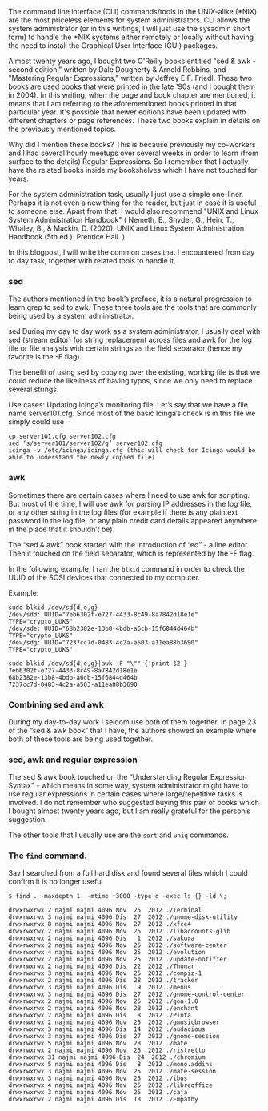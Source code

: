 The command line interface (CLI) commands/tools in the UNIX-alike (\*NIX) are the most priceless elements for system administrators. CLI allows the system administrator  (or in this writings, I will just use the sysadmin short form) to handle the \*NIX systems either remotely or locally without having the need to install the Graphical User Interface (GUI) packages.

Almost twenty years ago, I bought two O'Reilly books entitled "sed & awk - second edition," written by Dale Dougherty & Arnold Robbins, and "Mastering Regular Expressions," written by Jeffrey E.F. Friedl. These two books are used books that were printed in the late '90s (and I bought them in 2004). In this writing, when the page and book chapter are mentioned, it means that I am referring to the aforementioned books printed in that particular year. It's possible that newer editions have been updated with different chapters or page references. These two books explain in details on the previously mentioned topics. 

Why did I mention these books? This is because previously my co-workers and I had several hourly meetups over several weeks in order to learn (from surface to the details) Regular Expressions. So I remember that I actually have the related books inside my bookshelves which I have not touched for years. 

For the system administration task, usually I just use a simple one-liner. Perhaps it is not even a new thing for the reader, but just in case it is useful to someone else. Apart from that, I would also recommend "UNIX and Linux System Administration Handbook" ( Nemeth, E., Snyder, G., Hein, T., Whaley, B., & Mackin, D. (2020). UNIX and Linux System Administration Handbook (5th ed.). Prentice Hall. )

In this blogpost, I will write the common cases that I encountered from day to day task, together with related tools to handle it.

### sed

The authors mentioned in the book’s preface, it is a natural progression to learn grep to sed to awk. These three tools are the tools that are commonly being used by a system administrator.

sed
During my day to day work as a system administrator, I usually deal with sed (stream editor) for string replacement across files and awk for the log file or file analysis with certain strings as the field separator (hence my favorite is the -F flag). 

The benefit of using sed by copying over the existing, working file is that we could reduce the likeliness of having typos, since we only need to replace several strings.

Use cases:
Updating Icinga’s monitoring file. Let’s say that we have a file name server101.cfg. Since most of the basic Icinga’s check is in this file we simply could use

```
cp server101.cfg server102.cfg
sed ‘s/server101/server102/g’ server102.cfg
icinga -v /etc/icinga/icinga.cfg (this will check for Icinga would be able to understand the newly copied file)
```

### awk
Sometimes there are certain cases where I need to use awk for scripting. But most of the time, I will use awk for parsing IP addresses in the log file, or any other string in the log files (for example if there is any plaintext password in the log file, or any plain credit card details appeared anywhere in the place that it shouldn’t be).

The “sed & awk” book started with the introduction of “ed” - a line editor. Then it touched on the field separator, which is represented by the -F flag. 

In the following example, I ran the `blkid` command in order to check the UUID of the SCSI devices that connected to my computer.

Example:
```
sudo blkid /dev/sd{d,e,g}
/dev/sdd: UUID="7eb6302f-e727-4433-8c49-8a7842d18e1e" TYPE="crypto_LUKS"
/dev/sde: UUID="68b2382e-13b8-4bdb-a6cb-15f6844d464b" TYPE="crypto_LUKS"
/dev/sdg: UUID="7237cc7d-0483-4c2a-a503-a11ea88b3690" TYPE="crypto_LUKS"
```

```
sudo blkid /dev/sd{d,e,g}|awk -F "\"" {'print $2'}
7eb6302f-e727-4433-8c49-8a7842d18e1e
68b2382e-13b8-4bdb-a6cb-15f6844d464b
7237cc7d-0483-4c2a-a503-a11ea88b3690
```


### Combining sed and awk

During my day-to-day work I seldom use both of them together. In page 23 of the “sed & awk book”  that I have, the authors showed an example where both of these tools are being used together. 


### sed, awk and regular expression

The sed & awk book touched on the “Understanding Regular Expression Syntax” - which means in some way, system administrator might have to use regular expressions in certain cases where large/repetitive tasks is involved. I do not remember who suggested buying this pair of books which I bought almost twenty years ago, but I am really grateful for the person’s suggestion. 

The other tools that I usually use are the `sort` and `uniq` commands. 



### The `find` command.

Say I searched from a full hard disk and found several files which I could confirm it is no longer useful

```
$ find . -maxdepth 1  -mtime +3000 -type d -exec ls {} -ld \;

drwxrwxrwx 2 najmi najmi 4096 Nov  25  2012 ./Terminal
drwxrwxrwx 3 najmi najmi 4096 Dis  27  2012 ./gnome-disk-utility
drwxrwxrwx 8 najmi najmi 4096 Nov  27  2012 ./xfce4
drwxrwxrwx 2 najmi najmi 4096 Nov  25  2012 ./libaccounts-glib
drwxrwxrwx 2 najmi najmi 4096 Dis   1  2012 ./sakura
drwxrwxrwx 2 najmi najmi 4096 Nov  25  2012 ./software-center
drwxrwxrwx 4 najmi najmi 4096 Nov  25  2012 ./evolution
drwxrwxrwx 2 najmi najmi 4096 Nov  25  2012 ./update-notifier
drwxrwxrwx 2 najmi najmi 4096 Dis  22  2012 ./Thunar
drwxrwxrwx 3 najmi najmi 4096 Nov  25  2012 ./compiz-1
drwxrwxrwx 2 najmi najmi 4096 Dis  28  2012 ./tracker
drwxrwxrwx 3 najmi najmi 4096 Dis   9  2012 ./menus
drwxrwxrwx 3 najmi najmi 4096 Dis  27  2012 ./gnome-control-center
drwxrwxrwx 2 najmi najmi 4096 Nov  25  2012 ./goa-1.0
drwxrwxrwx 2 najmi najmi 4096 Nov  28  2012 ./enchant
drwxrwxrwx 2 najmi najmi 4096 Dis   8  2012 ./Pinta
drwxrwxrwx 2 najmi najmi 4096 Nov  25  2012 ./gmusicbrowser
drwxrwxrwx 3 najmi najmi 4096 Dis  14  2012 ./audacious
drwxrwxrwx 3 najmi najmi 4096 Dis  27  2012 ./gnome-session
drwxrwxrwx 5 najmi najmi 4096 Nov  28  2012 ./mate
drwxrwxrwx 2 najmi najmi 4096 Nov  25  2012 ./ristretto
drwxrwxrwx 31 najmi najmi 4096 Dis  24  2012 ./chromium
drwxrwxrwx 5 najmi najmi 4096 Dis   8  2012 ./mono.addins
drwxrwxrwx 3 najmi najmi 4096 Nov  25  2012 ./mate-session
drwxrwxrwx 3 najmi najmi 4096 Nov  25  2012 ./ibus
drwxrwxrwx 4 najmi najmi 4096 Nov  25  2012 ./libreoffice
drwxrwxrwx 3 najmi najmi 4096 Nov  25  2012 ./caja
drwxrwxrwx 2 najmi najmi 4096 Dis  18  2012 ./Empathy
```

